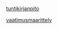 [tuntikirjanpito](https://github.com/Jlukka/ot2023-harjoitustyo/blob/master/documentation/tuntikirjanpito.md)

[vaatimusmaarittely](https://github.com/Jlukka/ot2023-harjoitustyo/blob/master/documentation/vaatimusmaarittely.md)

